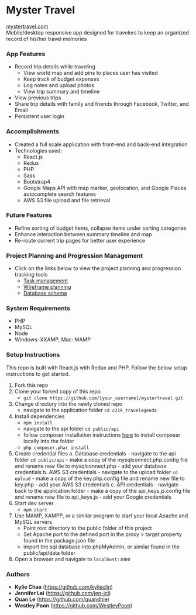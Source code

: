 # Myster Travel
<a href="https://mystertravel.com/" target="_blank">mystertravel.com</a>
<br>Mobile/desktop responsive app designed for travelers to keep an organized record of his/her travel memories

### App Features
- Record trip details while traveling
    - View world map and add pins to places user has visited
    - Keep track of budget expenses
    - Log notes and upload photos
    - View trip summary and timeline
- View previous trips
- Share trip details with family and friends through Facebook, Twitter, and Email
- Persistent user login

### Accomplishments
- Created a full scale application with front-end and back-end integration
- Technologies used:
    - React.js
    - Redux
    - PHP
    - Sass
    - Bootstrap4
    -  Google Maps API with map marker, geolocation, and Google Places autocomplete search features
    - AWS S3 file upload and file retrieval

### Future Features
- Refine sorting of budget items, collapse items under sorting categories
- Enhance interaction between summary timeline and map
- Re-route current trip pages for better user experience

### Project Planning and Progression Management
- Click on the links below to view the project planning and progression tracking tools
   - <a href="https://www.meistertask.com/projects/d5wdruhifd/join/" target="_blank">Task management</a>
   - <a href="https://www.figma.com/file/Xmh37OwoBnlSgdptWpvYidkO/Myster-Travel?node-id=0%3A1" target="_blank">Wireframe planning</a>
   - <a href="https://dbdesigner.page.link/aRYkTggDqqMi98sE8" target="_blank">Database schema</a>

### System Requirements
- PHP
- MySQL
- Node
- Windows: XXAMP, Mac: MAMP

### Setup Instructions
This repo is built with React.js with Redux and PHP. Follow the below setup instructions to get started.
1. Fork this repo
2. Clone your forked copy of this repo
    - `git clone https://github.com/[your_username]/mystertravel.git`
3. Change directory into the newly cloned repo
    - navigate to the application folder `cd c219_travelagenda`
4. Install dependencies
    - `npm install`
    - navigate to the api folder `cd public/api`
    - follow composer installation instructions <a href="https://getcomposer.org/download/" target="_blank">here</a> to install composer locally into the folder
    - `php composer.phar install`
5. Create credential files
   a. Database credentials
        - navigate to the api folder `cd public/api`
        - make a copy of the mysqlconnect.php.config file and rename new file to mysqlconnect.php
        - add your database credentials
   b. AWS S3 credentials
        - navigate to the upload folder `cd upload`
        - make a copy of the key.php.config file and rename new file to key.php
        - add your AWS S3 credentials
   c. API credentials
       - navigate back to the application folder
       - make a copy of the api_keys.js.config file and rename new file to api_keys.js
       - add your Google credentials
9. Start dev server
    - `npm start`
10. Use MAMP, XAMPP, or a similar program to start your local Apache and MySQL servers
    - Point root directory to the public folder of this project
    - Set Apache port to the defined port in the proxy > target property found in the package.json file
    - import the sql database into phpMyAdmin, or similar found in the public/api/data folder
11. Open a browser and navigate to `localhost:3000`

### Authors
- **Kylie Chao** (https://github.com/kylieclin)
- **Jennifer Lai** (https://github.com/jen-icl)
- **Quan Le** (https://github.com/quandhle)
- **Westley Poon** (https://github.com/WestleyPoon)
